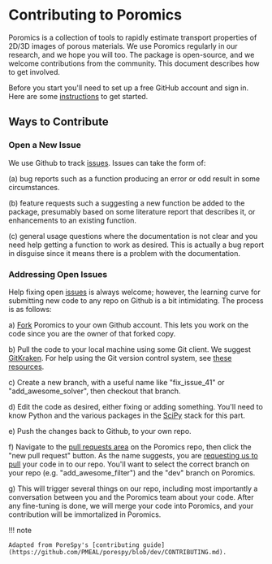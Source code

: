 # Contributing to **Poromics**

Poromics is a collection of tools to rapidly estimate transport properties of 2D/3D images of porous materials. We use Poromics regularly in our research, and we hope you will too. The package is open-source, and we welcome contributions from the community. This document describes how to get involved.

Before you start you'll need to set up a free GitHub account and sign in. Here are some [instructions][link_signupinstructions] to get started.

## Ways to Contribute

### Open a New Issue

We use Github to track [issues][link_issues]. Issues can take the form of:

(a) bug reports such as a function producing an error or odd result in some circumstances.

(b) feature requests such a suggesting a new function be added to the package, presumably based on some literature report that describes it, or enhancements to an existing function.

(c) general usage questions where the documentation is not clear and you need help getting a function to work as desired. This is actually a bug report in disguise since it means there is a problem with the documentation.

### Addressing Open Issues

Help fixing open [issues][link_issues] is always welcome; however, the learning curve for submitting new code to any repo on Github is a bit intimidating. The process is as follows:

a) [Fork][link_fork] Poromics to your own Github account. This lets you work on the code since you are the owner of that forked copy.

b) Pull the code to your local machine using some Git client. We suggest [GitKraken][link_gitkraken]. For help using the Git version control system, see [these resources][link_using_git].

c) Create a new branch, with a useful name like "fix_issue_41" or "add_awesome_solver", then checkout that branch.

d) Edit the code as desired, either fixing or adding something. You'll need to know Python and the various packages in the [SciPy][link_scipy] stack for this part.

e) Push the changes back to Github, to your own repo.

f) Navigate to the [pull requests area][link_pull_requests] on the Poromics repo, then click the "new pull request" button. As the name suggests, you are [requesting us to pull][link_pullrequest] your code in to our repo. You'll want to select the correct branch on your repo (e.g. "add_awesome_filter") and the "dev" branch on Poromics.

g) This will trigger several things on our repo, including most importantly a conversation between you and the Poromics team about your code. After any fine-tuning is done, we will merge your code into Poromics, and your contribution will be immortalized in Poromics.

[link_issues]: https://github.com/ma-sadeghi/poromics/issues
[link_gitkraken]: https://www.gitkraken.com/
[link_pull_requests]: https://github.com/ma-sadeghi/poromics/pulls
[link_fork]: https://help.github.com/articles/fork-a-repo/
[link_signupinstructions]: https://help.github.com/articles/signing-up-for-a-new-github-account
[link_pullrequest]: https://help.github.com/articles/creating-a-pull-request/
[link_using_git]: http://try.github.io/
[link_scipy]: https://www.scipy.org/

!!! note

    Adapted from PoreSpy's [contributing guide](https://github.com/PMEAL/porespy/blob/dev/CONTRIBUTING.md).
